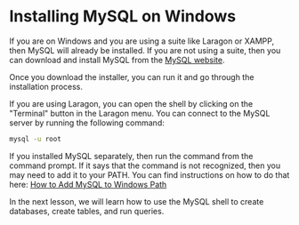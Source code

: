 # Installing MySQL on Windows

If you are on Windows and you are using a suite like Laragon or XAMPP, then MySQL will already be installed. If you are not using a suite, then you can download and install MySQL from the [MySQL website](https://dev.mysql.com/downloads/mysql/).

Once you download the installer, you can run it and go through the installation process.

If you are using Laragon, you can open the shell by clicking on the "Terminal" button in the Laragon menu. You can connect to the MySQL server by running the following command:

```bash
mysql -u root
```

If you installed MySQL separately, then run the command from the command prompt. If it says that the command is not recognized, then you may need to add it to your PATH. You can find instructions on how to do that here: [How to Add MySQL to Windows Path](https://www.architectryan.com/2018/03/17/add-to-the-path-on-windows-10/)

In the next lesson, we will learn how to use the MySQL shell to create databases, create tables, and run queries.
